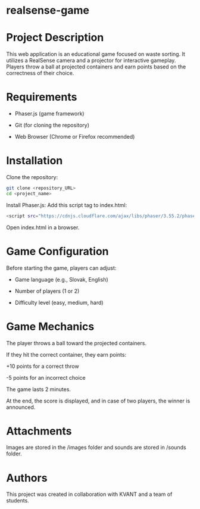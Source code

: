 # realsense-game
# Project Description

This web application is an educational game focused on waste sorting. It utilizes a RealSense camera and a projector for interactive gameplay. Players throw a ball at projected containers and earn points based on the correctness of their choice.

# Requirements

- Phaser.js (game framework)

- Git (for cloning the repository)

- Web Browser (Chrome or Firefox recommended)

# Installation

Clone the repository:
```sh
git clone <repository_URL>
cd <project_name>
```

Install Phaser.js:
Add this script tag to index.html:
```sh
<script src="https://cdnjs.cloudflare.com/ajax/libs/phaser/3.55.2/phaser.min.js"></script>
```
Open index.html in a browser.

# Game Configuration

Before starting the game, players can adjust:

- Game language (e.g., Slovak, English)

- Number of players (1 or 2)

- Difficulty level (easy, medium, hard)

# Game Mechanics

The player throws a ball toward the projected containers.

If they hit the correct container, they earn points:

+10 points for a correct throw

-5 points for an incorrect choice

The game lasts 2 minutes.

At the end, the score is displayed, and in case of two players, the winner is announced.

# Attachments

Images are stored in the /images folder and sounds are stored in /sounds folder.

# Authors

This project was created in collaboration with KVANT and a team of students. 